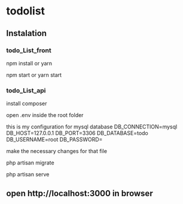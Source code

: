 # todolist

## Instalation

### todo_List_front

npm install or yarn

npm start or yarn start

### todo_List_api

install composer

open .env inside the root folder

this is my configuration for mysql database 
DB_CONNECTION=mysql
DB_HOST=127.0.0.1
DB_PORT=3306
DB_DATABASE=todo
DB_USERNAME=root
DB_PASSWORD=

make the necessary changes for that file 

php artisan migrate

php artisan serve

## open http://localhost:3000 in browser